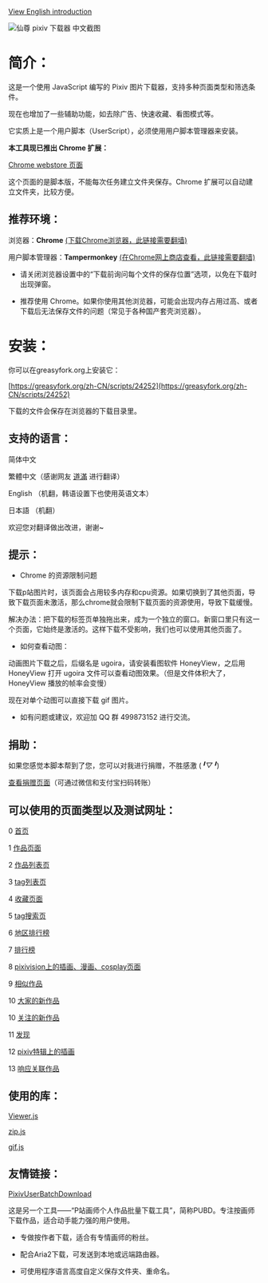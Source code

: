 [View English introduction](https://github.com/xuejianxianzun/XZPixivDownloader/blob/master/README-EN.md)

![仙尊 pixiv 下载器 中文截图](https://wx3.sinaimg.cn/large/640defebly1fw91uy1qkoj20pd0ll419.jpg)

# 简介：

这是一个使用 JavaScript 编写的 Pixiv 图片下载器，支持多种页面类型和筛选条件。

现在也增加了一些辅助功能，如去除广告、快速收藏、看图模式等。

它实质上是一个用户脚本（UserScript），必须使用用户脚本管理器来安装。

**本工具现已推出 Chrome 扩展：**

[Chrome webstore 页面](https://chrome.google.com/webstore/detail/hfgoikdmppghehigkckknikdgdcjbfpl)

这个页面的是脚本版，不能每次任务建立文件夹保存。Chrome 扩展可以自动建立文件夹，比较方便。

## 推荐环境：

浏览器：**Chrome** [(下载Chrome浏览器，此链接需要翻墙)](https://www.google.com/chrome/)

用户脚本管理器：**Tampermonkey** [(在Chrome网上商店查看，此链接需要翻墙)](https://chrome.google.com/webstore/detail/tampermonkey/dhdgffkkebhmkfjojejmpbldmpobfkfo)

- 请关闭浏览器设置中的“下载前询问每个文件的保存位置”选项，以免在下载时出现弹窗。

- 推荐使用 Chrome。如果你使用其他浏览器，可能会出现内存占用过高、或者下载后无法保存文件的问题（常见于各种国产套壳浏览器）。

# 安装：

你可以在greasyfork.org上安装它：

[https://greasyfork.org/zh-CN/scripts/24252](https://greasyfork.org/zh-CN/scripts/24252)

下载的文件会保存在浏览器的下载目录里。

## 支持的语言：

简体中文

繁體中文（感谢网友 [道滿](https://zhtw.me/) 进行翻译）

English （机翻，韩语设置下也使用英语文本）

日本語 （机翻）

欢迎您对翻译做出改进，谢谢~

## 提示：

- Chrome 的资源限制问题

下载p站图片时，该页面会占用较多内存和cpu资源。如果切换到了其他页面，导致下载页面未激活，那么chrome就会限制下载页面的资源使用，导致下载缓慢。

解决办法：把下载的标签页单独拖出来，成为一个独立的窗口。新窗口里只有这一个页面，它始终是激活的。这样下载不受影响，我们也可以使用其他页面了。

- 如何查看动图：

动画图片下载之后，后缀名是 ugoira，请安装看图软件 HoneyView，之后用 HoneyView 打开 ugoira 文件可以查看动图效果。（但是文件体积大了，HoneyView 播放的帧率会变慢）

现在对单个动图可以直接下载 gif 图片。

- 如有问题或建议，欢迎加 QQ 群 499873152 进行交流。

## 捐助：

如果您感觉本脚本帮到了您，您可以对我进行捐赠，不胜感激 (*╹▽╹*)

[查看捐赠页面](https://saber.love/donation)（可通过微信和支付宝扫码转账）

## 可以使用的页面类型以及测试网址：

0 [首页](https://www.pixiv.net/)

1 [作品页面](https://www.pixiv.net/member_illust.php?mode=medium&illust_id=62751951)

2 [作品列表页](https://www.pixiv.net/member_illust.php?id=544479)

3 [tag列表页](https://www.pixiv.net/member_illust.php?id=544479&tag=%E6%9D%B1%E6%96%B9)

4 [收藏页面](https://www.pixiv.net/bookmark.php)

5 [tag搜索页](https://www.pixiv.net/search.php?s_mode=s_tag&word=saber)

6 [地区排行榜](https://www.pixiv.net/ranking_area.php?type=state&no=0)

7 [排行榜](https://www.pixiv.net/ranking.php)

8 [pixivision上的插画、漫画、cosplay页面](https://www.pixivision.net/zh/a/3190)

9 [相似作品](https://www.pixiv.net/bookmark_add.php?id=63148723)

10 [大家的新作品](https://www.pixiv.net/new_illust.php)

10 [关注的新作品](https://www.pixiv.net/bookmark_new_illust.php)

11 [发现](https://www.pixiv.net/discovery)

12 [pixiv特辑上的插画](https://www.pixiv.net/showcase/a/3190/)

13 [响应关联作品](https://www.pixiv.net/response.php?mode=all&id=194231)

## 使用的库：

[Viewer.js](https://github.com/fengyuanchen/viewerjs)

[zip.js](https://github.com/gildas-lormeau/zip.js)

[gif.js](https://github.com/jnordberg/gif.js)

## 友情链接：

[PixivUserBatchDownload](https://github.com/Mapaler/PixivUserBatchDownload/)

这是另一个工具——“P站画师个人作品批量下载工具”，简称PUBD。专注按画师下载作品，适合动手能力强的用户使用。

- 专做按作者下载，适合有专情画师的粉丝。

- 配合Aria2下载，可发送到本地或远端路由器。

- 可使用程序语言高度自定义保存文件夹、重命名。